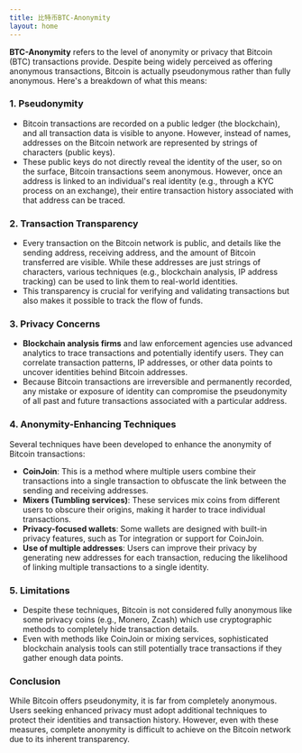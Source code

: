 ```yaml
---
title: 比特币BTC-Anonymity
layout: home
---
```

**BTC-Anonymity** refers to the level of anonymity or privacy that Bitcoin (BTC) transactions provide. Despite being widely perceived as offering anonymous transactions, Bitcoin is actually pseudonymous rather than fully anonymous. Here's a breakdown of what this means:

### 1. **Pseudonymity**
   - Bitcoin transactions are recorded on a public ledger (the blockchain), and all transaction data is visible to anyone. However, instead of names, addresses on the Bitcoin network are represented by strings of characters (public keys).
   - These public keys do not directly reveal the identity of the user, so on the surface, Bitcoin transactions seem anonymous. However, once an address is linked to an individual's real identity (e.g., through a KYC process on an exchange), their entire transaction history associated with that address can be traced.

### 2. **Transaction Transparency**
   - Every transaction on the Bitcoin network is public, and details like the sending address, receiving address, and the amount of Bitcoin transferred are visible. While these addresses are just strings of characters, various techniques (e.g., blockchain analysis, IP address tracking) can be used to link them to real-world identities.
   - This transparency is crucial for verifying and validating transactions but also makes it possible to track the flow of funds.

### 3. **Privacy Concerns**
   - **Blockchain analysis firms** and law enforcement agencies use advanced analytics to trace transactions and potentially identify users. They can correlate transaction patterns, IP addresses, or other data points to uncover identities behind Bitcoin addresses.
   - Because Bitcoin transactions are irreversible and permanently recorded, any mistake or exposure of identity can compromise the pseudonymity of all past and future transactions associated with a particular address.

### 4. **Anonymity-Enhancing Techniques**
   Several techniques have been developed to enhance the anonymity of Bitcoin transactions:
   - **CoinJoin**: This is a method where multiple users combine their transactions into a single transaction to obfuscate the link between the sending and receiving addresses.
   - **Mixers (Tumbling services)**: These services mix coins from different users to obscure their origins, making it harder to trace individual transactions.
   - **Privacy-focused wallets**: Some wallets are designed with built-in privacy features, such as Tor integration or support for CoinJoin.
   - **Use of multiple addresses**: Users can improve their privacy by generating new addresses for each transaction, reducing the likelihood of linking multiple transactions to a single identity.

### 5. **Limitations**
   - Despite these techniques, Bitcoin is not considered fully anonymous like some privacy coins (e.g., Monero, Zcash) which use cryptographic methods to completely hide transaction details.
   - Even with methods like CoinJoin or mixing services, sophisticated blockchain analysis tools can still potentially trace transactions if they gather enough data points.

### Conclusion
While Bitcoin offers pseudonymity, it is far from completely anonymous. Users seeking enhanced privacy must adopt additional techniques to protect their identities and transaction history. However, even with these measures, complete anonymity is difficult to achieve on the Bitcoin network due to its inherent transparency.
